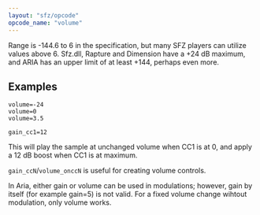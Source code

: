 ```yaml
---
layout: "sfz/opcode"
opcode_name: "volume"
---
```

Range is -144.6 to 6 in the specification,
but many SFZ players can utilize values above 6. Sfz.dll, Rapture and Dimension
have a +24 dB maximum, and ARIA has an upper limit of at least +144,
perhaps even more.

## Examples

```
volume=-24
volume=0
volume=3.5

gain_cc1=12
```

This will play the sample at unchanged volume when CC1 is at 0,
and apply a 12 dB boost when CC1 is at maximum.

`gain_ccN`/`volume_onccN` is useful for creating volume controls.

In Aria, either gain or volume can be used in modulations; however, gain by itself
(for example gain=5) is not valid. For a fixed volume change wihtout modulation,
only volume works.
